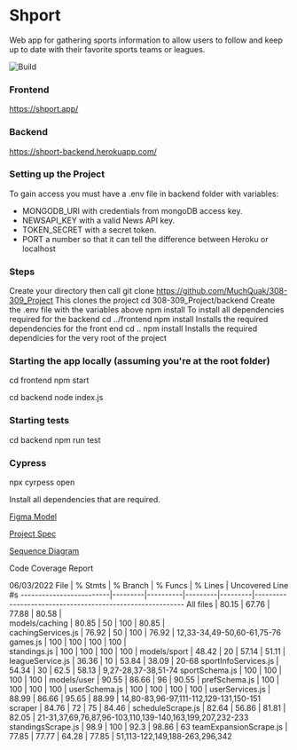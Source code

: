 # Shport
Web app for gathering sports information to allow users to follow and keep up to date with their favorite sports teams or leagues.

![Build](https://github.com/MuchQuak/308-309_Project/actions/workflows/node.js.yml/badge.svg)

### Frontend
https://shport.app/
### Backend
https://shport-backend.herokuapp.com/

### Setting up the Project
To gain access you must have a .env file in backend folder with variables:
- MONGODB_URI with credentials from mongoDB access key.
- NEWSAPI_KEY with a valid News API key.
- TOKEN_SECRET with a secret token.
- PORT a number so that it can tell the difference between Heroku or localhost

 ### Steps
 Create your directory then call
 git clone https://github.com/MuchQuak/308-309_Project 
    This clones the project
 cd 308-309_Project/backend
    Create the .env file with the variables above
 npm install
    To install all dependencies required for the backend
 cd ../frontend
 npm install
     Installs the required dependencies for the front end
 cd ..
 npm install
    Installs the required dependicies for the very root of the project
   
   ### Starting the app locally (assuming you're at the root folder)
   cd frontend
   npm start
   
   cd backend
   node index.js
   
   ### Starting tests
   cd backend
   npm run test
   
   ### Cypress
   npx cyrpess open
   
 
Install all dependencies that are required. 
 
[Figma Model](https://www.figma.com/file/f0ucVt7mll86NFlnncH12G/Main?node-id=0%3A1)

[Project Spec](https://docs.google.com/document/d/1CvLTWCfVWaoY2mrt_GCotynXVKvXM6Ump93yK021D_0/edit?usp=sharing)

[Sequence Diagram](https://app.diagrams.net/#G1QEdEjMCj-P-oYIIvUOYg4TIT5hP-Cz1E)


Code Coverage Report

06/03/2022
File                     | % Stmts | % Branch | % Funcs | % Lines | Uncovered Line #s
-------------------------|---------|----------|---------|---------|----------------------------------------------------------
All files                |   80.15 |    67.76 |   77.88 |   80.58 |                                                          
 models/caching          |   80.85 |       50 |     100 |   80.85 |                                                          
  cachingServices.js     |   76.92 |       50 |     100 |   76.92 | 12,33-34,49-50,60-61,75-76                               
  games.js               |     100 |      100 |     100 |     100 |                                                          
  standings.js           |     100 |      100 |     100 |     100 | 
 models/sport            |   48.42 |       20 |   57.14 |   51.11 | 
  leagueService.js       |   36.36 |       10 |   53.84 |   38.09 | 20-68
  sportInfoServices.js   |   54.34 |       30 |    62.5 |   58.13 | 9,27-28,37-38,51-74
  sportSchema.js         |     100 |      100 |     100 |     100 | 
 models/user             |   90.55 |    86.66 |      96 |   90.55 | 
  prefSchema.js          |     100 |      100 |     100 |     100 | 
  userSchema.js          |     100 |      100 |     100 |     100 |
  userServices.js        |   88.99 |    86.66 |   95.65 |   88.99 | 14,80-83,96-97,111-112,129-131,150-151
 scraper                 |   84.76 |       72 |      75 |   84.46 |
  scheduleScrape.js      |   82.64 |    56.86 |   81.81 |   82.05 | 21-31,37,69,76,87,96-103,110,139-140,163,199,207,232-233
  standingsScrape.js     |    98.9 |      100 |    92.3 |   98.86 | 63
  teamExpansionScrape.js |   77.85 |    77.77 |   64.28 |   77.85 | 51,113-122,149,188-263,296,342
